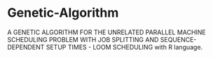 # Genetic-Algorithm
A GENETIC ALGORITHM FOR THE UNRELATED PARALLEL MACHINE SCHEDULING PROBLEM WITH JOB SPLITTING AND SEQUENCE-DEPENDENT SETUP TIMES - LOOM SCHEDULING with R language.
